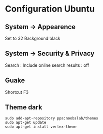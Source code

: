Configuration Ubuntu
====================

System -> Appearence
--------------------
Set to 32
Background black

System -> Security & Privacy
----------------------------
Search : Include online search results : off

Guake
------
Shortcut F3


Theme dark
-----

    sudo add-apt-repository ppa:noobslab/themes
    sudo apt-get update
    sudo apt-get install vertex-theme
